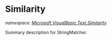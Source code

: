 ﻿
# Similarity
_namespace: [Microsoft.VisualBasic.Text.Similarity](N-Microsoft.VisualBasic.Text.Similarity.md)_

Summary description for StringMatcher.




